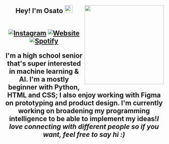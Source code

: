 <h2 align="center"> Hey! I'm Osato <img src="https://media.giphy.com/media/hvRJCLFzcasrR4ia7z/giphy.gif" width="25px"></h>
<img align='right' src="https://media.giphy.com/media/ieyl9zmCjO4b4t6qoY/giphy.gif" width="250">
  <p align="center">
<br>
<a href="https://instagram.com/osat0hamen/"><img src="https://img.shields.io/badge/-osatohamen-df48ff?style=for-the-badge&amp;logo=Instagram&amp;logoColor=white&amp;link=https://instagram.com/osat0hamen/" alt="Instagram"></a>
<a href="https://snapchat.com/bera1too3"><img src="https://img.shields.io/badge/-bera1too3-ff66ce?style=for-the-badge&amp;logo=Snapchat&amp;logoColor=white&amp;link=https://rishi.cx/" alt="Website"></a>
<a href="https://open.spotify.com/user/onosen11"><img src="https://img.shields.io/badge/-osato-31099c?style=for-the-badge&amp;logo=Spotify&amp;logoColor=white&amp;link=https://open.spotify.com/user/rishiosaur?si=-yOz-AfDR1msGjoKn65u6g" alt="Spotify"></a></p>
I'm a high school senior that&#39;s super interested in machine learning & AI. I'm a mostly beginner with Python, HTML and CSS; I also enjoy working with Figma on prototyping and product design.
I'm currently working on broadening my programming intelligence to be able to implement my ideas!<em><b>I love connecting with different people so if you want, feel free to say hi</b> :)</em>
